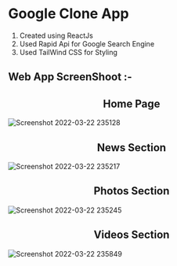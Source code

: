 <h1>Google Clone App</h1>

1. Created using ReactJs
2. Used Rapid Api for Google Search Engine 
3. Used TailWind CSS for Styling

<h2>Web App ScreenShoot :-</h2>
<h2 align="center"> Home Page </h2>  
                                                                                                              
![Screenshot 2022-03-22 235128](https://user-images.githubusercontent.com/88818731/159551054-10133a24-45b0-4b95-b0d7-100a5f8a7d26.png)
                    
<h2 align="center">  News Section </h2> 

                                       
                                       
![Screenshot 2022-03-22 235217](https://user-images.githubusercontent.com/88818731/159551348-fb2850b6-fa38-44e8-ad9f-0a1e5bf1ddd6.png)


<h2 align="center">  Photos Section </h2>
                                        
![Screenshot 2022-03-22 235245](https://user-images.githubusercontent.com/88818731/159551457-10e3cbd7-0141-4d41-8850-fc81dceb4fbd.png)

 <h2 align="center">  Videos Section </h2>                                       

![Screenshot 2022-03-22 235849](https://user-images.githubusercontent.com/88818731/159551586-10a41618-952f-4d59-a0a0-854138f6662c.png)
